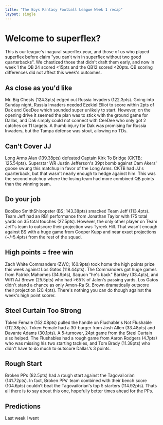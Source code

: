```yaml
---
title: "The Boys Fantasy Football League Week 1 recap"
layout: single
---
```


# Welcome to superflex?

This is our league's inagural superflex year, and those of us who played superflex before claim "you can't win in superflex without two good quarterbacks". We chastized those that didn't draft them early, and now in week 1 the QB 24 scored <15pts and the QB12 scored <20pts. QB scoring differences did not affect this week's outcomes.


## As close as you'd like

Mr. Big Chests (124.3pts) edged out Russia Invaders (122.3pts). Going into Sunday night, Russia Invaders needed Ezekiel Elliot to score within 2pts of Dak and CeeDee which sounded super unlikely to start. However, on the opening drive it seemed the plan was to stick with the ground game for Dallas, and Dak simply could not connect with CeeDee who only got 2 catches on 11 targets. A thumb injury for Dak was promising for Russia Invaders, but the Tampa defense was stout, allowing no TDs. 

## Can't Cover JJ

Long Arms Alan (139.38pts) defeated Captain Kirk To Bridge (CKTB; 125.54pts). Superstar WR Justin Jefferson's 39pt bomb against Cam Akers' goose swung this matchup in favor of the Long Arms. CKTB had JJ's quarterback, but that wasn't nearly enough to hedge against him. This was the second matchup where the losing team had more combined QB points than the winning team.

## Do your job

BooBoo SmithShloopster (BS; 143.38pts) smacked Team Jeff (113.4pts). Team Jeff had an RB1 performance from Jonathan Taylor with 175 total yards on 35 total touches (27.5pts). However, the only other player on Team Jeff's team to outscore their projection was Tyreek Hill. That wasn't enough against BS with a huge game from Cooper Kupp and near exact projections (+/-5.4pts) from the rest of the squad.

## High points = free win

Zach White Commanders (ZWC; 160.9pts) took home the high points prize this week against Los Gatos (118.44pts). The Commanders got huge games from Patrick Mahomes (34.9pts), Saquon "he's back" Barkley (33.4pts), and WR1 AJ Brown (25.5pts) who had >65% of Jalen's passing yards. Los Gatos didn't stand a chance as only Amon-Ra St. Brown dramatically outscore their projection (20.4pts). There's nothing you can do though against the week's high point scorer.


## Steel Curtain Too Strong

Token Female (152.08pts) pulled the handle on Flushable's Not Flushable (112.38pts). Token Female had a 30-burger from Josh Allen (33.48pts) and Davante Adams (30.1pts). A 5-turnover, 24pt game from the Steel Curtain also helped. The Flushables had a rough game from Aaron Rodgers (4.7pts) who was missing his two starting tackles, and Tom Brady (11.38pts) who didn't have to do much to outscore Dallas's 3 points.

## Rough Start

Broken PPs (82.5pts) had a rough start against the Tagovailorian (141.72pts). In fact, Broken PPs' team combined with their bench score (104.6pts) couldn't beat the Tagovailorian's top 5 starters (114.92pts). Thats all there is to say about this one, hopefully better times ahead for the PPs.

## Predictions

Last week I went
